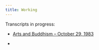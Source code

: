 ```yaml
---
title: Working
---
```


Transcripts in progress:

- [Arts and Buddhism – October 29, 1983](1983-10-29-Arts-and-Buddhism)

- 